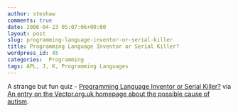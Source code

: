 ```yaml
---
author: steshaw
comments: true
date: 2006-04-23 05:07:06+00:00
layout: post
slug: programming-language-inventor-or-serial-killer
title: Programming Language Inventor or Serial Killer?
wordpress_id: 45
categories:  Programming
tags: APL, J, K, Programming Languages
---
```


A strange but fun quiz -
[Programming Language Inventor or Serial Killer?](http://www.malevole.com/mv/misc/killerquiz/) via [An entry on the Vector.org.uk homepage about the possible cause of autism](http://www.vector.org.uk/?submit=entry&url=http://vector.org.uk/weblog/archive/000091.html).
